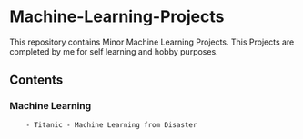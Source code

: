 # Machine-Learning-Projects
This repository contains Minor Machine Learning Projects.
This Projects are completed by me for self learning and hobby purposes.

## Contents
   ### Machine Learning
	    - Titanic - Machine Learning from Disaster
